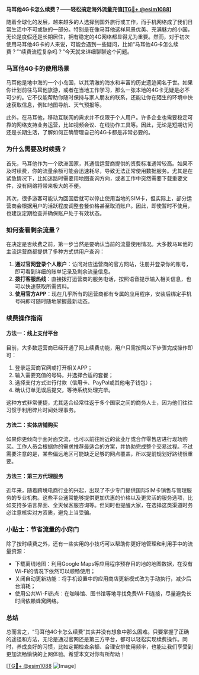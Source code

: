 **马耳他4G卡怎么续费？——轻松搞定海外流量充值[[TG💪+ @esim1088](https://t.me/s/esim1088)]**

随着全球化的发展，越来越多的人选择到国外旅行或工作，而手机网络成了我们日常生活中不可或缺的一部分。特别是在像马耳他这样风景优美、充满魅力的小国，无论是度假还是长期居住，拥有稳定的4G网络都显得尤为重要。然而，对于初次使用马耳他4G卡的人来说，可能会遇到一些疑问，比如“马耳他4G卡怎么续费？”“续费流程复杂吗？”今天就来详细聊聊这个问题。

### 马耳他4G卡的使用场景

马耳他是地中海的一个小岛国，以其清澈的海水和丰富的历史遗迹闻名于世。如果你计划前往马耳他旅游，或者在当地工作学习，那么一张本地的4G卡无疑是必不可少的。它不仅能帮助你随时保持与家人朋友的联系，还能让你在陌生的环境中快速获取信息，例如地图导航、天气预报等。

此外，在马耳他，移动互联网的需求并不仅限于个人用户。许多企业也需要稳定可靠的网络支持业务运营，比如视频会议、在线协作工具等。因此，无论是短期访问还是长期生活，了解如何正确管理自己的4G卡都是非常必要的。

### 为什么需要及时续费？

首先，马耳他作为一个欧洲国家，其通信运营商提供的资费标准通常较高。如果不及时续费，你的流量余额可能会迅速耗尽，导致无法正常使用数据服务。尤其是在紧急情况下，比如迷路时需要用地图查询方向，或者工作中突然需要下载重要文件，没有网络将带来极大的不便。

其次，很多游客可能认为回国后就可以停止使用当地的SIM卡，但实际上，部分运营商会根据用户的活跃程度调整套餐价格甚至取消账户。因此，即使暂时不使用，也建议定期检查并确保账户处于有效状态。

### 如何查看剩余流量？

在决定是否续费之前，第一步当然是要确认当前的流量使用情况。大多数马耳他的主流运营商都提供了多种方式供用户查询：

1. **通过官网登录个人账户**：访问对应运营商的官方网站，注册并登录你的账号，即可看到详细的账单记录及剩余流量信息。
2. **拨打客服热线**：直接拨打运营商的服务电话，按照语音提示输入相关信息，也可以快速获取所需资料。
3. **使用官方APP**：现在几乎所有的运营商都有专属的应用程序，安装后绑定手机号码即可随时随地掌握最新动态。

### 续费操作指南

#### 方法一：线上支付平台

目前，大多数运营商已经开通了网上续费功能，用户只需按照以下步骤完成操作即可：

1. 登录运营商官网或打开相关APP；
2. 输入需要充值的号码，并选择合适的套餐；
3. 选择支付方式进行付款（信用卡、PayPal或其他电子钱包）；
4. 确认订单无误后提交，等待系统处理完毕。

这种方式非常便捷，尤其适合经常往返于多个国家之间的商务人士，因为他们往往习惯于利用碎片时间处理事务。

#### 方法二：实体店铺购买

如果你更倾向于面对面交流，也可以前往附近的营业厅或合作零售店进行现场购买。工作人员会根据你的需求推荐最适合的方案，并协助完成整个交易过程。不过需要注意的是，某些偏远地区可能缺乏足够的网点覆盖，所以提前规划好路线很重要。

#### 方法三：第三方代理服务

近年来，随着跨境电商行业的兴起，出现了不少专门提供国际SIM卡销售与管理服务的专业机构。这些平台通常能够提供更加优惠的价格以及更灵活的服务选项，比如支持多语言界面、全天候客服咨询等。但同时也提醒大家，在选择这类渠道时务必注意核实对方资质，避免上当受骗。

### 小贴士：节省流量的小窍门

除了按时续费之外，还有一些实用的小技巧可以帮助你更好地管理和利用手中的流量资源：

- 下载离线地图：利用Google Maps等应用程序预存目的地的地图数据，在没有Wi-Fi的情况下依然可以顺畅使用；
- 关闭自动更新功能：将手机设置中的应用商店更新模式改为手动执行，减少后台消耗；
- 使用公共Wi-Fi热点：在咖啡馆、图书馆等地寻找免费Wi-Fi连接，尽量避免长时间依赖蜂窝网络。

### 总结

总而言之，“马耳他4G卡怎么续费”其实并没有想象中那么困难。只要掌握了正确的途径和方法，无论是通过官网还是第三方平台，都可以轻松实现续费操作。同时，养成良好的习惯，比如定期检查余额、合理安排使用频率，也能让我们享受到更加流畅愉快的上网体验。希望本文对你有所帮助！

[[TG💪+ @esim1088](https://t.me/s/esim1088) ![Image](https://i.postimg.cc/4NQfJmqS/Snipaste-2025-05-13-00-14-12.png)]